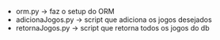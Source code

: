 - orm.py -> faz o setup do ORM
- adicionaJogos.py -> script que adiciona os jogos desejados
- retornaJogos.py -> script que retorna todos os jogos do db